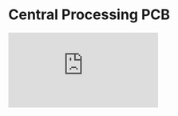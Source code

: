 # Central Processing PCB
![Test](https://github.com/Jbruslind/ECE44x_Senior_Design/blob/master/Design%20files/Central%20Procesing%20PCB/Central_PCB_Packet.pdf)
